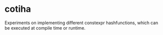 # cotiha
Experiments on implementing different constexpr hashfunctions, which can be executed at compile time or runtime.
